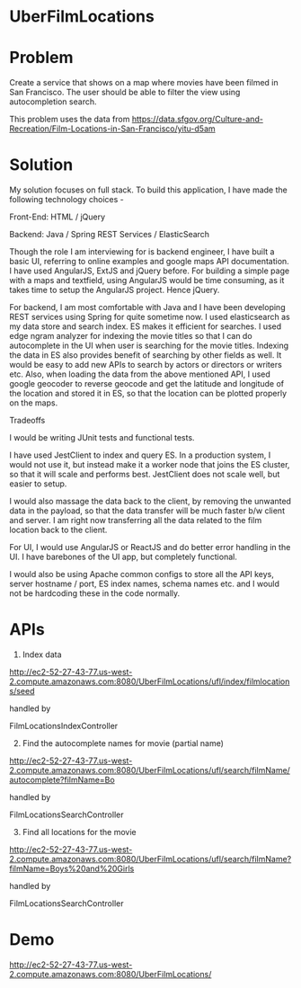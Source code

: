 # UberFilmLocations

# Problem

Create a service that shows on a map where movies have been filmed in San Francisco. The user should be able to filter the view using autocompletion search.

This problem uses the data from https://data.sfgov.org/Culture-and-Recreation/Film-Locations-in-San-Francisco/yitu-d5am

# Solution

My solution focuses on full stack. To build this application, I have made the following technology choices -

Front-End: HTML / jQuery

Backend: Java / Spring REST Services / ElasticSearch

Though the role I am interviewing for is backend engineer, I have built a basic UI, referring to online examples and google maps API documentation. I have used AngularJS, ExtJS and jQuery before. For building a simple page with a maps and textfield, using AngularJS would be time consuming, as it takes time to setup the AngularJS project. Hence jQuery.

For backend, I am most comfortable with Java and I have been developing REST services using Spring for quite sometime now. I used elasticsearch as my data store and search index. ES makes it efficient for searches. I used edge ngram analyzer for indexing the movie titles so that I can do autocomplete in the UI when user is searching for the movie titles. Indexing the data in ES also provides benefit of searching by other fields as well. It would be easy to add new APIs to search by actors or directors or writers etc. Also, when loading the data from the above mentioned API, I used google geocoder to reverse geocode and get the latitude and longitude of the location and stored it in ES, so that the location can be plotted properly on the maps.

Tradeoffs

I would be writing JUnit tests and functional tests.

I have used JestClient to index and query ES. In a production system, I would not use it, but instead make it a worker node that joins the ES cluster, so that it will scale and performs best. JestClient does not scale well, but easier to setup.

I would also massage the data back to the client, by removing the unwanted data in the payload, so that the data transfer will be much faster b/w client and server. I am right now transferring all the data related to the film location back to the client.

For UI, I would use AngularJS or ReactJS and do better error handling in the UI. I have barebones of the UI app, but completely functional.

I would also be using Apache common configs to store all the API keys, server hostname / port, ES index names, schema names etc. and I would not be hardcoding these in the code normally.

# APIs

1. Index data

http://ec2-52-27-43-77.us-west-2.compute.amazonaws.com:8080/UberFilmLocations/ufl/index/filmlocations/seed

handled by 

FilmLocationsIndexController

2. Find the autocomplete names for movie (partial name)

http://ec2-52-27-43-77.us-west-2.compute.amazonaws.com:8080/UberFilmLocations/ufl/search/filmName/autocomplete?filmName=Bo

handled by 

FilmLocationsSearchController

3. Find all locations for the movie

http://ec2-52-27-43-77.us-west-2.compute.amazonaws.com:8080/UberFilmLocations/ufl/search/filmName?filmName=Boys%20and%20Girls

handled by 

FilmLocationsSearchController

# Demo

http://ec2-52-27-43-77.us-west-2.compute.amazonaws.com:8080/UberFilmLocations/



